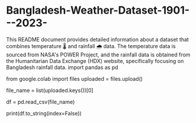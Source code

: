 # Bangladesh-Weather-Dataset-1901---2023-
This README document provides detailed information about a dataset that combines temperature 🌡️ and rainfall 🌧️ data. The temperature data is sourced from NASA's POWER Project, and the rainfall data is obtained from the Humanitarian Data Exchange (HDX) website, specifically focusing on Bangladesh rainfall data.
import pandas as pd

from google.colab import files
uploaded = files.upload()

file_name = list(uploaded.keys())[0]

df = pd.read_csv(file_name)

print(df.to_string(index=False))
